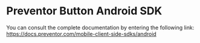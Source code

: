 # Preventor Button Android SDK

You can consult the complete documentation by entering the following link: https://docs.preventor.com/mobile-client-side-sdks/android
